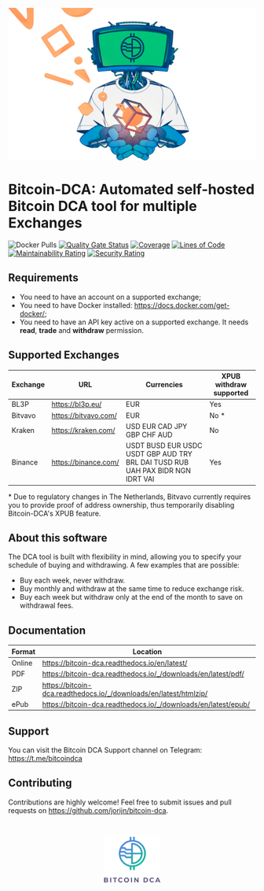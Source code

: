 <p align="center">
  <img src="/resources/images/dca-illustration.png?raw=true" alt="Bitcoin DCA">
</p>

# Bitcoin-DCA: Automated self-hosted Bitcoin DCA tool for multiple Exchanges

![Docker Pulls](https://img.shields.io/docker/pulls/jorijn/bitcoin-dca)
[![Quality Gate Status](https://sonarcloud.io/api/project_badges/measure?project=Jorijn_bitcoin-dca&metric=alert_status)](https://sonarcloud.io/dashboard?id=Jorijn_bitcoin-dca)
[![Coverage](https://sonarcloud.io/api/project_badges/measure?project=Jorijn_bitcoin-dca&metric=coverage)](https://sonarcloud.io/dashboard?id=Jorijn_bitcoin-dca)
[![Lines of Code](https://sonarcloud.io/api/project_badges/measure?project=Jorijn_bitcoin-dca&metric=ncloc)](https://sonarcloud.io/dashboard?id=Jorijn_bitcoin-dca)
[![Maintainability Rating](https://sonarcloud.io/api/project_badges/measure?project=Jorijn_bitcoin-dca&metric=sqale_rating)](https://sonarcloud.io/dashboard?id=Jorijn_bitcoin-dca)
[![Security Rating](https://sonarcloud.io/api/project_badges/measure?project=Jorijn_bitcoin-dca&metric=security_rating)](https://sonarcloud.io/dashboard?id=Jorijn_bitcoin-dca)

## Requirements
* You need to have an account on a supported exchange;
* You need to have Docker installed: https://docs.docker.com/get-docker/;
* You need to have an API key active on a supported exchange. It needs **read**, **trade** and **withdraw** permission.

## Supported Exchanges
| Exchange | URL | Currencies | XPUB withdraw supported |
|------|------|------|------|
| BL3P | https://bl3p.eu/ | EUR | Yes |
| Bitvavo | https://bitvavo.com/ | EUR | No * |
| Kraken | https://kraken.com/ | USD EUR CAD JPY GBP CHF AUD | No |
| Binance | https://binance.com/ | USDT BUSD EUR USDC USDT GBP AUD TRY BRL DAI TUSD RUB UAH PAX BIDR NGN IDRT VAI | Yes |

\* Due to regulatory changes in The Netherlands, Bitvavo currently requires you to provide proof of address ownership, thus temporarily disabling Bitcoin-DCA's XPUB feature.

## About this software
The DCA tool is built with flexibility in mind, allowing you to specify your schedule of buying and withdrawing. A few examples that are possible:

* Buy each week, never withdraw.
* Buy monthly and withdraw at the same time to reduce exchange risk.
* Buy each week but withdraw only at the end of the month to save on withdrawal fees.

## Documentation
| Format | Location | 
|------|------|
| Online |  https://bitcoin-dca.readthedocs.io/en/latest/ |
| PDF | https://bitcoin-dca.readthedocs.io/_/downloads/en/latest/pdf/ |
| ZIP | https://bitcoin-dca.readthedocs.io/_/downloads/en/latest/htmlzip/ |
| ePub | https://bitcoin-dca.readthedocs.io/_/downloads/en/latest/epub/ |

## Support
You can visit the Bitcoin DCA Support channel on Telegram: https://t.me/bitcoindca

## Contributing
Contributions are highly welcome! Feel free to submit issues and pull requests on https://github.com/jorijn/bitcoin-dca.

<p>&nbsp;</p>
<p align="center">
  <img src="/resources/images/logo-small.png?raw=true" alt="Bitcoin DCA Logo" width="115" height="93">
</p>


